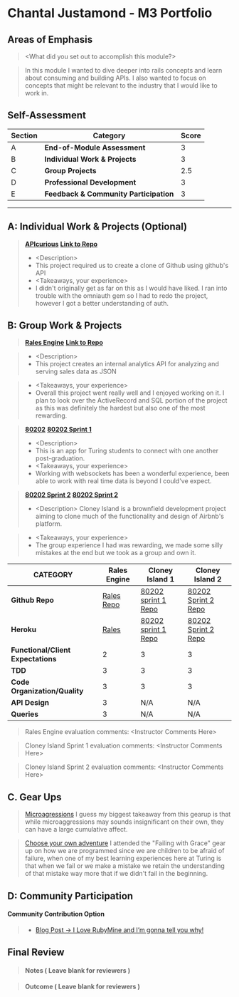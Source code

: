# Chantal Justamond - M3 Portfolio

## Areas of Emphasis

> \<What did you set out to accomplish this module?>

> In this module I wanted to dive deeper into rails concepts and learn about consuming and building APIs. I also wanted to focus on concepts that might be relevant to the industry that I would like to work in.

## Self-Assessment

| Section | Category | Score |
| --- | ----- | --- |
| A | **End-of-Module Assessment** | 3 |
| B | **Individual Work & Projects** | 3 |
| C | **Group Projects** | 2.5 |
| D | **Professional Development** | 3 |
| E | **Feedback & Community Participation** | 3 |


-----------------------

## A: Individual Work & Projects (Optional)
> **[APIcurious](http://backend.turing.io/module3/projects/apicurious)**
> **[Link to Repo](https://github.com/chantal66/api_curious_github)**
>* \<Description>
>* This project required us to create a clone of Github using github's API
>* \<Takeaways, your experience>
>* I didn't originally get as far on this as I would have liked. I ran into trouble with the omniauth gem so I had to redo the project, however I got a better understanding of auth.


## B: Group Work & Projects

> **[Rales Engine](http://backend.turing.io/module3/projects/rails_engine)** 
> **[Link to Repo](https://github.com/chantal66/rails_engine)** 

>* \<Description>
>* This project creates an internal analytics API for analyzing and serving sales data as JSON

>* \<Takeaways, your experience>
>* Overall this project went really well and I enjoyed working on it. 
I plan to look over the ActiveRecord and SQL portion of the project as this was definitely the hardest but also one of the most rewarding.

> **[80202](http://backend.turing.io/module3/projects/cloney_island/80202)**
> **[80202 Sprint 1](https://github.com/samanthagongora/turing_professionals)** 
>* \<Description>
>* This is an app for Turing students to connect with one another post-graduation.
>* \<Takeaways, your experience>
>* Working with websockets has been a wonderful experience, been able to work with real time data is beyond I could've expect.

> **[80202 Sprint 2](http://backend.turing.io/module3/projects/cloney_island/80202)** 
> **[80202 Sprint 2](https://github.com/JF-Lalonde/cloney_island_airbnb)** 
>* \<Description>
Cloney Island is a brownfield development project aiming to clone much of the functionality and design of Airbnb's platform.

>* \<Takeaways, your experience>
>* The group experience I had was rewarding, we made some silly mistakes at the end but we took as a group and own it.



| CATEGORY | Rales Engine | Cloney Island 1 | Cloney Island 2 |
| --- | --- | --- | --- |
| **Github Repo** | [Rales Repo](https://github.com/chantal66/rails_engine) | [80202 sprint 1 Repo](https://github.com/samanthagongora/turing_professionals) | [80202 Sprint 2 Repo](https://github.com/JF-Lalonde/cloney_island_airbnb) |
| **Heroku** | [Rales](https://) | [80202 sprint 1 Repo](https://turing-professionals.herokuapp.com/) | [80202 Sprint 2 Repo](https://obscure-sierra-10949.herokuapp.com/) |
| **Functional/Client Expectations** | 2 | 3 | 3 |
| **TDD** | 3 | 3 | 3 |
| **Code Organization/Quality** | 3 | 3 | 3 |
| **API Design** | 3 | N/A | N/A |
| **Queries** | 3 | N/A | N/A |

> Rales Engine evaluation comments:
\<Instructor Comments Here>

> Cloney Island Sprint 1 evaluation comments:
\<Instructor Comments Here>

> Cloney Island Sprint 2 evaluation comments:
\<Instructor Comments Here>

## C. **Gear Ups**

> [Microagressions](https://github.com/turingschool/gear-up/blob/master/microaggressions_original.markdown)
> I guess my biggest takeaway from this gearup is that while microaggressions may sounds insignificant on their own, they can have a large cumulative affect.

> [Choose your own adventure](https://github.com/turingschool/gear-up/)
> I attended the "Failing with Grace" gear up on how we are programmed since we are children to be afraid of failure, when one of my best learning experiences here at Turing is that when we fail or we
make a mistake we retain the understanding of that mistake way more that if we didn't fail in the beginning. 


## D: Community Participation

#### **Community Contribution Option**
>* [Blog Post -> I Love RubyMine and I’m gonna tell you why!](https://medium.com/@chantaljustamond/i-love-rubymine-and-im-gonna-tell-you-why-318899eb687)


## Final Review

> #### Notes ( Leave blank for reviewers )

> #### Outcome ( Leave blank for reviewers )
